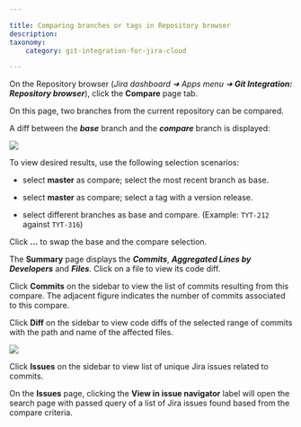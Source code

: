 ```yaml
---

title: Comparing branches or tags in Repository browser
description:
taxonomy:
    category: git-integration-for-jira-cloud

---
```

On the Repository browser (_Jira dashboard ➜ Apps menu ➜ **Git Integration: Repository browser**_), click the **Compare** page tab.

On this page, two branches from the current repository can be compared.

A diff between the _**base**_ branch and the _**compare**_ branch is displayed:

![](https://bigbrassband.atlassian.net/wiki/download/attachments/1923025590/gitcloud-repo-browser-page-compare-view.png?version=1&modificationDate=1650263701274&cacheVersion=1&api=v2)

To view desired results, use the following selection scenarios:

*   select **master** as compare; select the most recent branch as base.

*   select **master** as compare; select a tag with a version release.

*   select different branches as base and compare. (Example: `TYT-212` against `TYT-316`)


Click **…** to swap the base and the compare selection.

The **Summary** page displays the _**Commits**_, _**Aggregated Lines by Developers**_ and _**Files**_. Click on a file to view its code diff.

Click **Commits** on the sidebar to view the list of commits resulting from this compare. The adjacent figure indicates the number of commits associated to this compare.

Click **Diff** on the sidebar to view code diffs of the selected range of commits with the path and name of the affected files.

![](https://bigbrassband.atlassian.net/wiki/download/thumbnails/1923025590/gitcloud-repo-browser-page-compare-isues-view.png?version=1&modificationDate=1650263827433&cacheVersion=1&api=v2&width=680&height=249)

Click **Issues** on the sidebar to view list of unique Jira issues related to commits.

On the **Issues** page, clicking the **View in issue navigator** label will open the search page with passed query of a list of Jira issues found based from the compare criteria.

